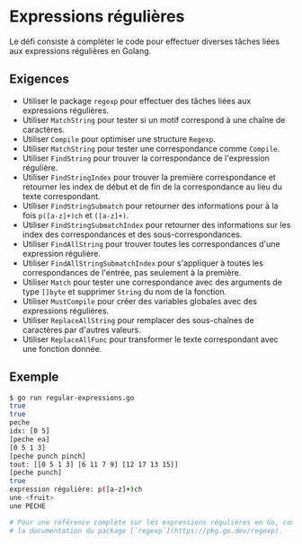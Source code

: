# Expressions régulières

Le défi consiste à compléter le code pour effectuer diverses tâches liées aux expressions régulières en Golang.

## Exigences

- Utiliser le package `regexp` pour effectuer des tâches liées aux expressions régulières.
- Utiliser `MatchString` pour tester si un motif correspond à une chaîne de caractères.
- Utiliser `Compile` pour optimiser une structure `Regexp`.
- Utiliser `MatchString` pour tester une correspondance comme `Compile`.
- Utiliser `FindString` pour trouver la correspondance de l'expression régulière.
- Utiliser `FindStringIndex` pour trouver la première correspondance et retourner les index de début et de fin de la correspondance au lieu du texte correspondant.
- Utiliser `FindStringSubmatch` pour retourner des informations pour à la fois `p([a-z]+)ch` et `([a-z]+)`.
- Utiliser `FindStringSubmatchIndex` pour retourner des informations sur les index des correspondances et des sous-correspondances.
- Utiliser `FindAllString` pour trouver toutes les correspondances d'une expression régulière.
- Utiliser `FindAllStringSubmatchIndex` pour s'appliquer à toutes les correspondances de l'entrée, pas seulement à la première.
- Utiliser `Match` pour tester une correspondance avec des arguments de type `[]byte` et supprimer `String` du nom de la fonction.
- Utiliser `MustCompile` pour créer des variables globales avec des expressions régulières.
- Utiliser `ReplaceAllString` pour remplacer des sous-chaînes de caractères par d'autres valeurs.
- Utiliser `ReplaceAllFunc` pour transformer le texte correspondant avec une fonction donnée.

## Exemple

```sh
$ go run regular-expressions.go
true
true
peche
idx: [0 5]
[peche ea]
[0 5 1 3]
[peche punch pinch]
tout: [[0 5 1 3] [6 11 7 9] [12 17 13 15]]
[peche punch]
true
expression régulière: p([a-z]+)ch
une <fruit>
une PECHE

# Pour une référence complète sur les expressions régulières en Go, consultez
# la documentation du package [`regexp`](https://pkg.go.dev/regexp).

```
